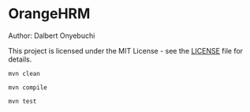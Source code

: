 # OrangeHRM

Author: Dalbert Onyebuchi

This project is licensed under the MIT License - see the [LICENSE](./LICENSE) file for details.

```mvn clean ```

```mvn compile ```

```mvn test ```


